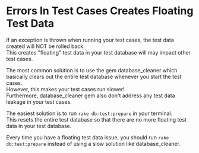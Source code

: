 # Errors In Test Cases Creates Floating Test Data

If an exception is thrown when running your test cases, the test data created will NOT be rolled back.  
This creates "floating" test data in your test database will may impact other test cases.

The most common solution is to use the gem database_cleaner which basically clears out the entire test database
whenever you start the test cases.  
However, this makes your test cases run slower!  
Furthermore, database_cleaner gem also don't address any test data leakage in your test cases.

The easiest solution is to run `rake db:test:prepare` in your terminal.  
This resets the entire test database so that there are no more floating test data in your test database.

Every time you have a floating test data issue, you should run `rake db:test:prepare` 
instead of using a slow solution like database_cleaner.
